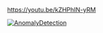 https://youtu.be/kZHPhIN-yRM 

[![AnomalyDetection](https://img.youtube.com/vi/kZHPhIN-yRM/0.jpg)](https://www.youtube.com/watch?v=kZHPhIN-yRM) 
